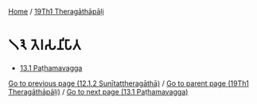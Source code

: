 
[Home](/) / [19Th1 Theragāthāpāḷi](../19Th1.md)

# 𑁧𑁩 𑀢𑁂𑀭𑀲𑀦𑀺𑀧𑀸𑀢

* [13.1 Paṭhamavagga](13/13.1.md)

[Go to previous page (12.1.2 Sunītattheragāthā)](12/12.1/12.1.2.md) / [Go to parent page (19Th1 Theragāthāpāḷi)](0.md) / [Go to next page (13.1 Paṭhamavagga)](13/13.1.md)


